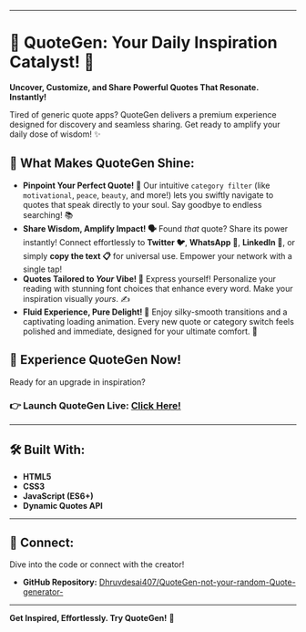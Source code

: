 -----

# 🌟 QuoteGen: Your Daily Inspiration Catalyst\! 🚀

**Uncover, Customize, and Share Powerful Quotes That Resonate. Instantly\!**

Tired of generic quote apps? QuoteGen delivers a premium experience designed for discovery and seamless sharing. Get ready to amplify your daily dose of wisdom\! ✨

## 💖 What Makes QuoteGen Shine:

  * **Pinpoint Your Perfect Quote\! 🎯**
    Our intuitive `category filter` (like `motivational`, `peace`, `beauty`, and more\!) lets you swiftly navigate to quotes that speak directly to your soul. Say goodbye to endless searching\! 📚
  * **Share Wisdom, Amplify Impact\! 🗣️**
    Found *that* quote? Share its power instantly\! Connect effortlessly to **Twitter 🐦**, **WhatsApp 💬**, **LinkedIn 👔**, or simply **copy the text 📋** for universal use. Empower your network with a single tap\!
  * **Quotes Tailored to *Your* Vibe\! 🎨**
    Express yourself\! Personalize your reading with stunning font choices that enhance every word. Make your inspiration visually *yours*. ✍️
  * **Fluid Experience, Pure Delight\! 🌟**
    Enjoy silky-smooth transitions and a captivating loading animation. Every new quote or category switch feels polished and immediate, designed for your ultimate comfort. 💖

## 🚀 Experience QuoteGen Now\!

Ready for an upgrade in inspiration?

### 👉 **Launch QuoteGen Live:** [Click Here\!](https://dhruvdesai407.github.io/QuoteGen-not-your-random-Quote-generator-/)

-----

## 🛠️ Built With:

  * **HTML5**
  * **CSS3**
  * **JavaScript (ES6+)**
  * **Dynamic Quotes API**

-----

## 🔗 Connect:

Dive into the code or connect with the creator\!

  * **GitHub Repository:** [Dhruvdesai407/QuoteGen-not-your-random-Quote-generator-](https://www.google.com/search?q=https://github.com/Dhruvdesai407/QuoteGen-not-your-random-Quote-generator-)

-----

**Get Inspired, Effortlessly. Try QuoteGen\!** 💖
